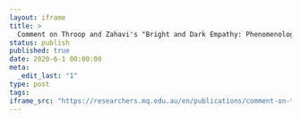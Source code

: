 ```yaml
---
layout: iframe
title: >
  Comment on Throop and Zahavi's "Bright and Dark Empathy: Phenomenological and Anthropological Reflections"
status: publish
published: true
date: 2020-6-1 00:00:00
meta:
  _edit_last: "1"
type: post
tags:
iframe_src: "https://researchers.mq.edu.au/en/publications/comment-on-throop-and-zahavis-bright-and-dark-empathy-phenomenolo"
---
```

        